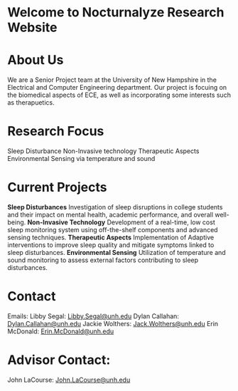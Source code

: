 # Welcome to Nocturnalyze Research Website

# About Us
We are a Senior Project team at the University of New Hampshire in the Electrical and Computer Engineering department. Our project is focuing on the biomedical aspects of ECE, as well as incorporating some interests such as therapuetics. 

# Research Focus
Sleep Disturbance
Non-Invasive technology
Therapeutic Aspects
Environmental Sensing via temperature and sound

# Current Projects

__Sleep Disturbances__
Investigation of sleep disruptions in college students and their impact on mental health, academic performance, and overall well-being. 
__Non-Invasive Technology__
Development of a real-time, low cost sleep monitoring system using off-the-shelf components and advanced sensing techniques. 
__Therapeutic Aspects__
Implementation of Adaptive interventions to improve sleep quality and mitigate symptoms linked to sleep disturbances. 
__Environmental Sensing__
Utilization of temperature and sound monitoring to assess external factors contributing to sleep disturbances.


# Contact
Emails: 
Libby Segal: Libby.Segal@unh.edu
Dylan Callahan: Dylan.Callahan@unh.edu
Jackie Wolthers: Jack.Wolthers@unh.edu
Erin McDonald: Erin.McDonald@unh.edu
# Advisor Contact:
John LaCourse: John.LaCourse@unh.edu
